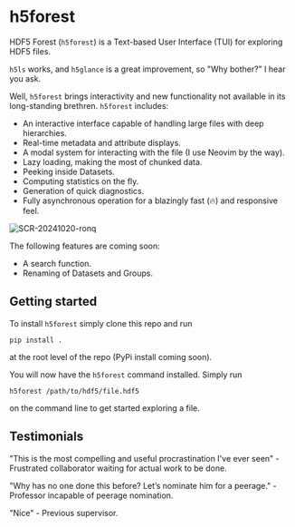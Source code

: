 # h5forest
HDF5 Forest (`h5forest`) is a Text-based User Interface (TUI) for exploring HDF5 files.

`h5ls` works, and `h5glance` is a great improvement, so "Why bother?" I hear you ask. 

Well, `h5forest` brings interactivity and new functionality not available in its long-standing brethren. `h5forest` includes:

- An interactive interface capable of handling large files with deep hierarchies.
- Real-time metadata and attribute displays.
- A modal system for interacting with the file (I use Neovim by the way).
- Lazy loading, making the most of chunked data.
- Peeking inside Datasets.
- Computing statistics on the fly.
- Generation of quick diagnostics.
- Fully asynchronous operation for a blazingly fast (🔥) and responsive feel.

![SCR-20241020-ronq](https://github.com/user-attachments/assets/a77dd720-aadc-4a19-b41a-fe8debf3441f)

The following features are coming soon:
- A search function.
- Renaming of Datasets and Groups.

## Getting started

To install `h5forest` simply clone this repo and run

```
pip install .
```

at the root level of the repo (PyPi install coming soon). 

You will now have the `h5forest` command installed. Simply run

```
h5forest /path/to/hdf5/file.hdf5
```

on the command line to get started exploring a file.

## Testimonials

"This is the most compelling and useful procrastination I've ever seen" - Frustrated collaborator waiting for actual work to be done.

"Why has no one done this before? Let’s nominate him for a peerage." - Professor incapable of peerage nomination.

"Nice" - Previous supervisor.



